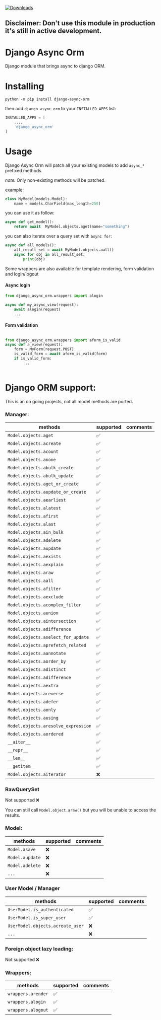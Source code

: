 [![Downloads](https://static.pepy.tech/badge/django-async-orm)](https://pepy.tech/project/django-async-orm)

## Disclaimer: Don't use this module in production it's still in active development.

# Django Async Orm
Django module that brings async to django ORM.

# Installing
```
python -m pip install django-async-orm
``` 

then add `django_async_orm` to your `INSTALLED_APPS` list:

```python
INSTALLED_APPS = [
    ...,
    'django_async_orm'
]
```
# Usage

Django Async Orm will patch all your existing models to add `async_*` prefixed methods.

_note:_ Only non-existing methods will be patched.

example:

```python
class MyModel(models.Model):
    name = models.CharField(max_length=250)

```

you can use it as follow:

```python
async def get_model():
    return await  MyModel.objects.aget(name="something")
```

you can also iterate over a query set with `async for`:

```python
async def all_models():
    all_result_set = await MyModel.objects.aall()
    async for obj in all_result_set:
        print(obj)
```

Some wrappers are also available for template rendering, form validation and login/logout


#### Async login
```python
from django_async_orm.wrappers import alogin

async def my_async_view(request):
    await alogin(request)
    ...
```

#### Form validation
```python

from django_async_orm.wrappers import aform_is_valid
async def a_view(request):
    form = MyForm(request.POST)
    is_valid_form = await aform_is_valid(form)
    if is_valid_form:
        ...
    
```


# Django ORM support:

This is an on going projects, not all model methods are ported.

### Manager:

| methods                                  | supported  | comments |
|------------------------------------------|------------|----------|
| `Model.objects.aget`                | ✅ |  |
| `Model.objects.acreate`             | ✅ |  |
| `Model.objects.acount`              | ✅ |  |
| `Model.objects.anone`               | ✅ |  |
| `Model.objects.abulk_create`        | ✅ |  |
| `Model.objects.abulk_update`        | ✅ |  |
| `Model.objects.aget_or_create`      | ✅ |  |
| `Model.objects.aupdate_or_create`   | ✅ |  |
| `Model.objects.aearliest`           | ✅ |  |
| `Model.objects.alatest`             | ✅ |  |
| `Model.objects.afirst`              | ✅ |  |
| `Model.objects.alast`               | ✅ |  |
| `Model.objects.ain_bulk`            | ✅ |  |
| `Model.objects.adelete`             | ✅ |  |
| `Model.objects.aupdate`             | ✅ |  |
| `Model.objects.aexists`             | ✅ |  |
| `Model.objects.aexplain`            | ✅ |  |
| `Model.objects.araw`                | ✅ |  |
| `Model.objects.aall`                | ✅ |  |
| `Model.objects.afilter`             | ✅ |  |
| `Model.objects.aexclude`            | ✅ |  |
| `Model.objects.acomplex_filter`     | ✅ |  |
| `Model.objects.aunion`              | ✅ |  |
| `Model.objects.aintersection`       | ✅ |  |
| `Model.objects.adifference`         | ✅ |  |
| `Model.objects.aselect_for_update`  | ✅ |  |
| `Model.objects.aprefetch_related`   | ✅ |  |
| `Model.objects.aannotate`           | ✅ |  |
| `Model.objects.aorder_by`           | ✅ |  |
| `Model.objects.adistinct`           | ✅ |  |
| `Model.objects.adifference`         | ✅ |  |
| `Model.objects.aextra`              | ✅ |  |
| `Model.objects.areverse`            | ✅ |  |
| `Model.objects.adefer`              | ✅ |  |
| `Model.objects.aonly`               | ✅ |  |
| `Model.objects.ausing`              | ✅ |  |
| `Model.objects.aresolve_expression` | ✅ |  |
| `Model.objects.aordered`            | ✅ |  |
| `__aiter__`                              | ✅ |  |
| `__repr__`                               | ✅ |  |
| `__len__`                                | ✅ |  |
| `__getitem__`                            | ✅ |  |
| `Model.objects.aiterator`           | ❌ |  |

### RawQuerySet
Not supported ❌

You can still call `Model.object.araw()` but you will be unable to access the results.

### Model:

| methods                    | supported  | comments |
|----------------------------|------------|----------|
| `Model.asave`                      | ❌ |  |
| `Model.aupdate`                    | ❌ |  |
| `Model.adelete`                    | ❌ |  |
| `...`                                   | ❌ |  |


### User Model / Manager
| methods                    | supported  | comments |
|----------------------------|------------|----------|
| `UserModel.is_authenticated`            | ✅ |  |
| `UserModel.is_super_user`               | ✅ |  |
| `UserModel.objects.acreate_user`   | ❌ |  |
| `...`                                   | ❌ |  |


### Foreign object lazy loading:
Not supported ❌


### Wrappers:
| methods                    | supported  | comments |
|----------------------------|------------|----------|
| `wrappers.arender`            | ✅  |  |
| `wrappers.alogin`            | ✅  |  |
| `wrappers.alogout`            | ✅  |  |



